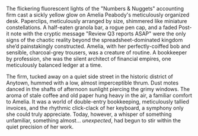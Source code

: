 The flickering fluorescent lights of the "Numbers & Nuggets" accounting firm cast a sickly yellow glow on Amelia Peabody's meticulously organized desk.  Paperclips, meticulously arranged by size, shimmered like miniature constellations.  A half-eaten granola bar, a rogue pen cap, and a faded Post-it note with the cryptic message "Review Q3 reports ASAP" were the only signs of the chaotic reality beyond the spreadsheet-dominated kingdom she’d painstakingly constructed.  Amelia, with her perfectly-coiffed bob and sensible, charcoal-grey trousers, was a creature of routine.  A bookkeeper by profession, she was the silent architect of financial empires, one meticulously balanced ledger at a time.

The firm, tucked away on a quiet side street in the historic district of Anytown, hummed with a low, almost imperceptible thrum.  Dust motes danced in the shafts of afternoon sunlight piercing the grimy windows. The aroma of stale coffee and old paper hung heavy in the air, a familiar comfort to Amelia.  It was a world of double-entry bookkeeping, meticulously tallied invoices, and the rhythmic click-clack of her keyboard, a symphony only she could truly appreciate.   Today, however, a whisper of something unfamiliar, something almost… *unexpected*, had begun to stir within the quiet precision of her work.

